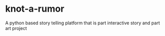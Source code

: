 # knot-a-rumor
A python based story telling platform that is part interactive story and part art project
